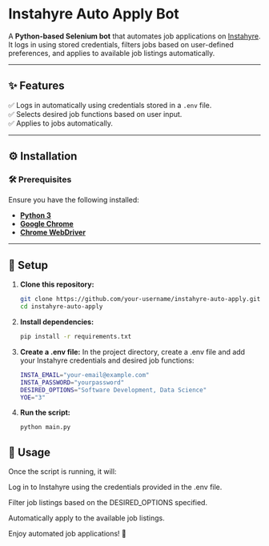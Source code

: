 # **Instahyre Auto Apply Bot**  
A **Python-based Selenium bot** that automates job applications on [Instahyre](https://www.instahyre.com). It logs in using stored credentials, filters jobs based on user-defined preferences, and applies to available job listings automatically.  

---

## **✨ Features**  
✅ Logs in automatically using credentials stored in a `.env` file.  
✅ Selects desired job functions based on user input.  
✅ Applies to jobs automatically.  

---

## **⚙️ Installation**  

### **🛠 Prerequisites**  
Ensure you have the following installed:  
- **[Python 3](https://www.python.org/downloads/)**  
- **[Google Chrome](https://www.google.com/chrome/)**  
- **[Chrome WebDriver](https://chromedriver.chromium.org/downloads)**  

---

## **📝 Setup**  

1. **Clone this repository:**  
   ```bash
   git clone https://github.com/your-username/instahyre-auto-apply.git
   cd instahyre-auto-apply

2. **Install dependencies:**  
   ```bash
   pip install -r requirements.txt

3. **Create a .env file:**
   In the project directory, create a .env file and add your Instahyre credentials and desired job functions:
   ```bash
   INSTA_EMAIL="your-email@example.com"
   INSTA_PASSWORD="yourpassword"
   DESIRED_OPTIONS="Software Development, Data Science"
   YOE="3"

4. **Run the script:**
   ```bash
   python main.py

## **🚀 Usage**
Once the script is running, it will:

Log in to Instahyre using the credentials provided in the .env file.

Filter job listings based on the DESIRED_OPTIONS specified.

Automatically apply to the available job listings.

Enjoy automated job applications! 🚀
   
